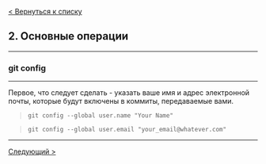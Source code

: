 [< Вернуться к списку](./readme.md "На главную")

## 2. Основные операции
---
### git config
---
Первое, что следует сделать - указать ваше имя и адрес электронной почты, которые будут включены в коммиты, передаваемые вами.

>```git config --global user.name "Your Name" ```

>```git config --global user.email "your_email@whatever.com"```

---
[Следующий >](./2git-init.md "Next")